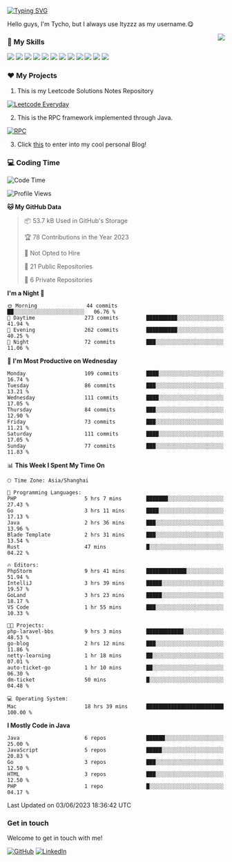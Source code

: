 [![Typing SVG](https://readme-typing-svg.herokuapp.com?size=25&duration=2500&color=8C43EA&vCenter=true&width=200&height=40&lines=Hi+there+%F0%9F%91%8B%F0%9F%8F%BB;I'm+ltyzzz)](https://git.io/typing-svg)

Hello guys, I'm Tycho, but I always use ltyzzz as my username.😋

<a href="#">
  <img align="right" src="https://github-readme-stats.vercel.app/api?username=ltyzzzxxx&count_private=true&show_icons=true&bg_color=15,f2f7fd,E0EAFC" />
</a>

### 🌟 **My Skills**  

![](https://img.shields.io/badge/-Java-4C7491?style=flat-square&logo=java&logoColor=fff)
![](https://img.shields.io/badge/-Spring-5FB832?style=flat-square&logo=Spring&logoColor=fff)
![](https://img.shields.io/badge/-Python-3e74a2?style=flat-square&logo=Python&logoColor=fff)
![](https://img.shields.io/badge/-Go-77BBE2?style=flat-square&logo=Go&logoColor=fff)
![](https://img.shields.io/badge/-Node.js-339933?style=flat-square&logo=Node.js&logoColor=fff)
![](https://img.shields.io/badge/-Vue-4fc08d?style=flat-square&logo=Vue.js&logoColor=fff)
![](https://img.shields.io/badge/-React-2d98ce?style=flat-square&logo=React&logoColor=fff)
![](https://img.shields.io/badge/-Docker-2496ED?style=flat-square&logo=Docker&logoColor=fff)
![](https://img.shields.io/badge/-Linux-000000?style=flat-square&logo=Linux&logoColor=fff)
![](https://img.shields.io/badge/-MySQL-4479A1?style=flat-square&logo=MySQL&logoColor=fff)
![](https://img.shields.io/badge/-Redis-DC382D?style=flat-square&logo=Redis&logoColor=fff)
![](https://img.shields.io/badge/-Git-E84E31?style=flat-square&logo=Git&logoColor=fff)

### ❤️ My Projects

1. This is my Leetcode Solutions Notes Repository

[![Leetcode Everyday](https://github-readme-stats.vercel.app/api/pin?username=ltyzzzxxx&repo=Leetcode-Everyday&theme=transparent&bg_color=15,f2f7fd,E0EAFC)](https://github.com/ltyzzzxxx/Leetcode-Everyday)

2. This is the RPC framework implemented through Java. 

[![RPC](https://github-readme-stats.vercel.app/api/pin?username=ltyzzzxxx&repo=ltyzzz-rpc&theme=transparent&bg_color=15,f2f7fd,E0EAFC)](https://github.com/ltyzzzxxx/ltyzzz-rpc)

3. Click [this](https://ltyzzzxxx.github.io/) to enter into my cool personal Blog!

### 💻 Coding Time

<!--START_SECTION:waka-->
![Code Time](http://img.shields.io/badge/Code%20Time-27%20hrs-blue)

![Profile Views](http://img.shields.io/badge/Profile%20Views-133-blue)

**🐱 My GitHub Data** 

> 📦 53.7 kB Used in GitHub's Storage 
 > 
> 🏆 78 Contributions in the Year 2023
 > 
> 🚫 Not Opted to Hire
 > 
> 📜 21 Public Repositories 
 > 
> 🔑 6 Private Repositories 
 > 
**I'm a Night 🦉** 

```text
🌞 Morning                44 commits          ██░░░░░░░░░░░░░░░░░░░░░░░   06.76 % 
🌆 Daytime                273 commits         ██████████░░░░░░░░░░░░░░░   41.94 % 
🌃 Evening                262 commits         ██████████░░░░░░░░░░░░░░░   40.25 % 
🌙 Night                  72 commits          ███░░░░░░░░░░░░░░░░░░░░░░   11.06 % 
```
📅 **I'm Most Productive on Wednesday** 

```text
Monday                   109 commits         ████░░░░░░░░░░░░░░░░░░░░░   16.74 % 
Tuesday                  86 commits          ███░░░░░░░░░░░░░░░░░░░░░░   13.21 % 
Wednesday                111 commits         ████░░░░░░░░░░░░░░░░░░░░░   17.05 % 
Thursday                 84 commits          ███░░░░░░░░░░░░░░░░░░░░░░   12.90 % 
Friday                   73 commits          ███░░░░░░░░░░░░░░░░░░░░░░   11.21 % 
Saturday                 111 commits         ████░░░░░░░░░░░░░░░░░░░░░   17.05 % 
Sunday                   77 commits          ███░░░░░░░░░░░░░░░░░░░░░░   11.83 % 
```


📊 **This Week I Spent My Time On** 

```text
🕑︎ Time Zone: Asia/Shanghai

💬 Programming Languages: 
PHP                      5 hrs 7 mins        ███████░░░░░░░░░░░░░░░░░░   27.43 % 
Go                       3 hrs 11 mins       ████░░░░░░░░░░░░░░░░░░░░░   17.13 % 
Java                     2 hrs 36 mins       ███░░░░░░░░░░░░░░░░░░░░░░   13.96 % 
Blade Template           2 hrs 31 mins       ███░░░░░░░░░░░░░░░░░░░░░░   13.54 % 
Rust                     47 mins             █░░░░░░░░░░░░░░░░░░░░░░░░   04.22 % 

🔥 Editors: 
PhpStorm                 9 hrs 41 mins       █████████████░░░░░░░░░░░░   51.94 % 
IntelliJ                 3 hrs 39 mins       █████░░░░░░░░░░░░░░░░░░░░   19.57 % 
GoLand                   3 hrs 23 mins       █████░░░░░░░░░░░░░░░░░░░░   18.17 % 
VS Code                  1 hr 55 mins        ███░░░░░░░░░░░░░░░░░░░░░░   10.33 % 

🐱‍💻 Projects: 
php-laravel-bbs          9 hrs 3 mins        ████████████░░░░░░░░░░░░░   48.53 % 
go-blog                  2 hrs 12 mins       ███░░░░░░░░░░░░░░░░░░░░░░   11.86 % 
netty-learning           1 hr 18 mins        ██░░░░░░░░░░░░░░░░░░░░░░░   07.01 % 
auto-ticket-go           1 hr 10 mins        ██░░░░░░░░░░░░░░░░░░░░░░░   06.30 % 
dm-ticket                50 mins             █░░░░░░░░░░░░░░░░░░░░░░░░   04.48 % 

💻 Operating System: 
Mac                      18 hrs 39 mins      █████████████████████████   100.00 % 
```

**I Mostly Code in Java** 

```text
Java                     6 repos             ██████░░░░░░░░░░░░░░░░░░░   25.00 % 
JavaScript               5 repos             █████░░░░░░░░░░░░░░░░░░░░   20.83 % 
Go                       3 repos             ███░░░░░░░░░░░░░░░░░░░░░░   12.50 % 
HTML                     3 repos             ███░░░░░░░░░░░░░░░░░░░░░░   12.50 % 
PHP                      1 repo              █░░░░░░░░░░░░░░░░░░░░░░░░   04.17 % 
```




 Last Updated on 03/06/2023 18:36:42 UTC
<!--END_SECTION:waka-->

### Get in touch

Welcome to get in touch with me!

[![GitHub](https://img.shields.io/badge/GitHub-grey?logo=github)](https://github.com/ltyzzzxxx)
[![LinkedIn](https://img.shields.io/badge/LinkedIn-blue?logo=linkedin)](https://www.linkedin.com/in/tianyu-li-7068b8248/)
